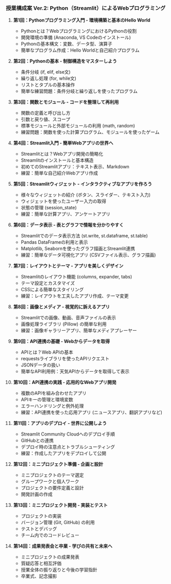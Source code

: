 ### 授業構成案 Ver.2: Python（Streamlit）によるWebプログラミング

1. **第1回：Pythonプログラミング入門 - 環境構築と基本のHello World**
    - Pythonとは？WebプログラミングにおけるPythonの役割
    - 開発環境の準備 (Anaconda, VS Codeのインストール)
    - Pythonの基本構文：変数、データ型、演算子
    - 簡単なプログラム作成：Hello Worldと自己紹介プログラム

2. **第2回：Pythonの基本 - 制御構造をマスターしよう**
    - 条件分岐 (if, elif, else文)
    - 繰り返し処理 (for, while文)
    - リストとタプルの基本操作
    - 簡単な練習問題：条件分岐と繰り返しを使ったプログラム

3. **第3回：関数とモジュール - コードを整理して再利用**
    - 関数の定義と呼び出し方
    - 引数と戻り値、スコープ
    - 標準モジュールと外部モジュールの利用 (math, random)
    - 練習問題：関数を使った計算プログラム、モジュールを使ったゲーム

4. **第4回：Streamlit入門 - 簡単Webアプリの世界へ**
    - Streamlitとは？Webアプリ開発の簡略化
    - Streamlitのインストールと基本構造
    - 初めてのStreamlitアプリ：テキスト表示、Markdown
    - 練習：簡単な自己紹介Webアプリ作成

5. **第5回：Streamlitウィジェット - インタラクティブなアプリを作ろう**
    - 様々なウィジェットの紹介 (ボタン、スライダー、テキスト入力)
    - ウィジェットを使ったユーザー入力の取得
    - 状態の管理 (session_state)
    - 練習：簡単な計算アプリ、アンケートアプリ

6. **第6回：データ表示 - 表とグラフで情報を分かりやすく**
    - Streamlitでのデータ表示方法 (st.write, st.dataframe, st.table)
    - Pandas DataFrameの利用と表示
    - Matplotlib, Seabornを使ったグラフ描画とStreamlit連携
    - 練習：簡単なデータ可視化アプリ (CSVファイル表示、グラフ描画)

7. **第7回：レイアウトとテーマ - アプリを美しくデザイン**
    - Streamlitのレイアウト機能 (columns, expander, tabs)
    - テーマ設定とカスタマイズ
    - CSSによる簡単なスタイリング
    - 練習：レイアウトを工夫したアプリ作成、テーマ変更

8. **第8回：画像とメディア - 視覚的に訴えるアプリ**
    - Streamlitでの画像、動画、音声ファイルの表示
    - 画像処理ライブラリ (Pillow) の簡単な利用
    - 練習：画像ギャラリーアプリ、簡単なメディアプレーヤー

9. **第9回：API連携の基礎 - Webからデータを取得**
    - APIとは？Web APIの基本
    - requestsライブラリを使ったAPIリクエスト
    - JSONデータの扱い
    - 簡単なAPI利用例：天気APIからデータを取得して表示

10. **第10回：API連携の実践 - 応用的なWebアプリ開発**
    - 複数のAPIを組み合わせたアプリ
    - APIキーの管理と環境変数
    - エラーハンドリングと例外処理
    - 練習：API連携を使った応用アプリ (ニュースアプリ、翻訳アプリなど)

11. **第11回：アプリのデプロイ - 世界に公開しよう**
    - Streamlit Community Cloudへのデプロイ手順
    - GitHubとの連携
    - デプロイ時の注意点とトラブルシューティング
    - 練習：作成したアプリをデプロイして公開

12. **第12回：ミニプロジェクト準備 - 企画と設計**
    - ミニプロジェクトのテーマ選定
    - グループワークと個人ワーク
    - プロジェクトの要件定義と設計
    - 開発計画の作成

13. **第13回：ミニプロジェクト開発 - 実装とテスト**
    - プロジェクトの実装
    - バージョン管理 (Git, GitHub) の利用
    - テストとデバッグ
    - チーム内でのコードレビュー

14. **第14回：成果発表会と卒業 - 学びの共有と未来へ**
    - ミニプロジェクトの成果発表
    - 質疑応答と相互評価
    - 授業全体の振り返りと今後の学習指針
    - 卒業式、記念撮影
